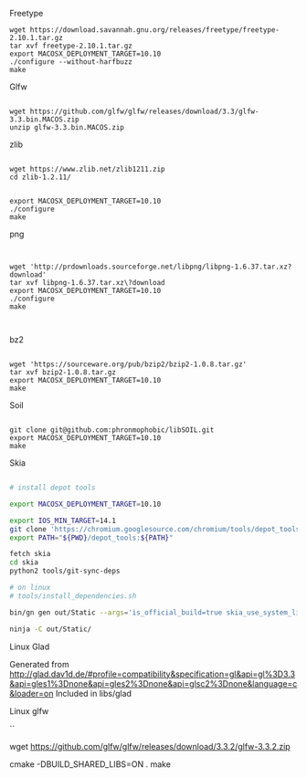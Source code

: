 Freetype


```
wget https://download.savannah.gnu.org/releases/freetype/freetype-2.10.1.tar.gz
tar xvf freetype-2.10.1.tar.gz 
export MACOSX_DEPLOYMENT_TARGET=10.10
./configure --without-harfbuzz
make
```

Glfw



```

wget https://github.com/glfw/glfw/releases/download/3.3/glfw-3.3.bin.MACOS.zip
unzip glfw-3.3.bin.MACOS.zip 
```


zlib

```

wget https://www.zlib.net/zlib1211.zip
cd zlib-1.2.11/


export MACOSX_DEPLOYMENT_TARGET=10.10
./configure
make
```


png

```


wget 'http://prdownloads.sourceforge.net/libpng/libpng-1.6.37.tar.xz?download'
tar xvf libpng-1.6.37.tar.xz\?download 
export MACOSX_DEPLOYMENT_TARGET=10.10
./configure
make



```


bz2

```

wget 'https://sourceware.org/pub/bzip2/bzip2-1.0.8.tar.gz'
tar xvf bzip2-1.0.8.tar.gz 
export MACOSX_DEPLOYMENT_TARGET=10.10
make

```

Soil
 
```

git clone git@github.com:phronmophobic/libSOIL.git
export MACOSX_DEPLOYMENT_TARGET=10.10
make

```

Skia

```sh

# install depot tools

export MACOSX_DEPLOYMENT_TARGET=10.10

export IOS_MIN_TARGET=14.1
git clone 'https://chromium.googlesource.com/chromium/tools/depot_tools.git'
export PATH="${PWD}/depot_tools:${PATH}"

fetch skia
cd skia
python2 tools/git-sync-deps

# on linux
# tools/install_dependencies.sh

bin/gn gen out/Static --args='is_official_build=true skia_use_system_libwebp=false skia_use_system_libjpeg_turbo=false skia_use_system_libpng=false skia_use_system_harfbuzz=false skia_use_system_icu=false skia_use_system_expat=false skia_use_system_zlib=false skia_use_system_freetype2=false cc="clang" cxx="clang++"'

ninja -C out/Static/

```


Linux Glad


Generated from http://glad.dav1d.de/#profile=compatibility&specification=gl&api=gl%3D3.3&api=gles1%3Dnone&api=gles2%3Dnone&api=glsc2%3Dnone&language=c&loader=on
Included in libs/glad


Linux glfw

``


wget https://github.com/glfw/glfw/releases/download/3.3.2/glfw-3.3.2.zip

cmake -DBUILD_SHARED_LIBS=ON .
make


```

